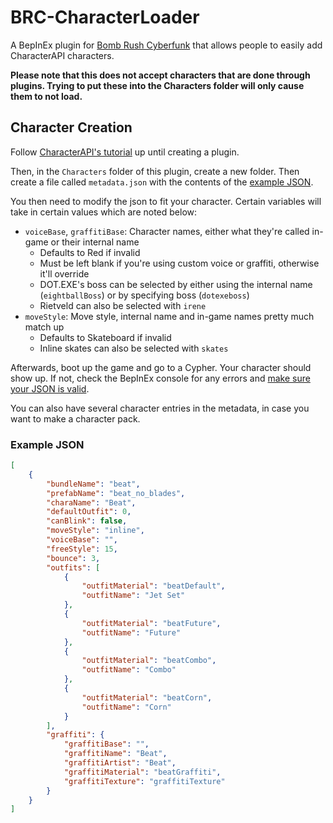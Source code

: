 # BRC-CharacterLoader
A BepInEx plugin for [Bomb Rush Cyberfunk](https://store.steampowered.com/app/1353230) that allows people to easily add CharacterAPI characters.

**Please note that this does not accept characters that are done through plugins. Trying to put these into the Characters folder will only cause them to not load.**

## Character Creation
Follow [CharacterAPI's tutorial](https://github.com/viliger2/BRC_CharacterAPI/wiki/Creating-new-character-via-plugin) up until creating a plugin.

Then, in the `Characters` folder of this plugin, create a new folder. Then create a file called `metadata.json` with the contents of the [example JSON](#example-json).

You then need to modify the json to fit your character. Certain variables will take in certain values which are noted below:

- `voiceBase`, `graffitiBase`: Character names, either what they're called in-game or their internal name
  - Defaults to Red if invalid
  - Must be left blank if you're using custom voice or graffiti, otherwise it'll override
  - DOT.EXE's boss can be selected by either using the internal name (`eightballBoss`) or by specifying boss (`dotexeboss`)
  - Rietveld can also be selected with `irene`
- `moveStyle`: Move style, internal name and in-game names pretty much match up
  - Defaults to Skateboard if invalid
  - Inline skates can also be selected with `skates`

Afterwards, boot up the game and go to a Cypher. Your character should show up. If not, check the BepInEx console for any errors and [make sure your JSON is valid](https://jsonlint.com/).

You can also have several character entries in the metadata, in case you want to make a character pack.

### Example JSON

```json
[
	{
		"bundleName": "beat",
		"prefabName": "beat_no_blades",
		"charaName": "Beat",
		"defaultOutfit": 0,
		"canBlink": false,
		"moveStyle": "inline",
		"voiceBase": "",
		"freeStyle": 15,
		"bounce": 3,
		"outfits": [
			{
				"outfitMaterial": "beatDefault",
				"outfitName": "Jet Set"
			},
			{
				"outfitMaterial": "beatFuture",
				"outfitName": "Future"
			},
			{
				"outfitMaterial": "beatCombo",
				"outfitName": "Combo"
			},
			{
				"outfitMaterial": "beatCorn",
				"outfitName": "Corn"
			}
		],
		"graffiti": {
			"graffitiBase": "",
			"graffitiName": "Beat",
			"graffitiArtist": "Beat",
			"graffitiMaterial": "beatGraffiti",
			"graffitiTexture": "graffitiTexture"
		}
	}
]
```
